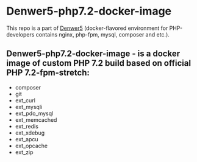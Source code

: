 # Denwer5-php7.2-docker-image
This repo is a part of [Denwer5](https://github.com/Shcneider/denwer5) 
(docker-flavored environment for PHP-developers contains nginx, php-fpm, mysql, composer and etc.).

## Denwer5-php7.2-docker-image - is a docker image of custom PHP 7.2 build based on  official PHP 7.2-fpm-stretch:
- composer
- git
- ext_curl
- ext_mysqli
- ext_pdo_mysql
- ext_memcached
- ext_redis
- ext_xdebug
- ext_apcu
- ext_opcache
- ext_zip